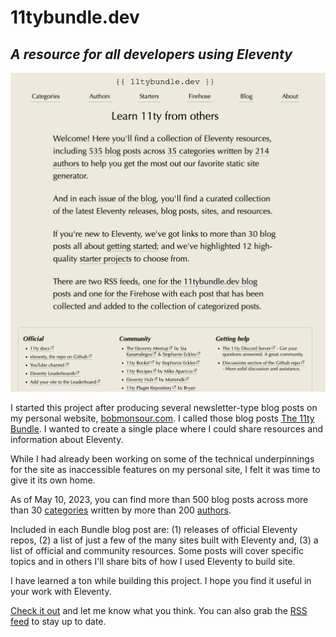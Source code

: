 # 11tybundle.dev

## _A resource for all developers using Eleventy_

![screengrab of the homepage for 11tybundle.dev](home-screenshot.jpg)

I started this project after producing several newsletter-type blog posts on my personal website, [bobmonsour.com](https://www.bobmonsour.com). I called those blog posts [The 11ty Bundle](https://www.bobmonsour.com/tags/11ty-bundle/). I wanted to create a single place where I could share resources and information about Eleventy.

While I had already been working on some of the technical underpinnings for the site as inaccessible features on my personal site, I felt it was time to give it its own home.

As of May 10, 2023, you can find more than 500 blog posts across more than 30 [categories](https://www.11tybundle.dev/categories/) written by more than 200 [authors](https://www.11tybundle.dev/authors/).

Included in each Bundle blog post are: (1) releases of official Eleventy repos, (2) a list of just a few of the many sites built with Eleventy and, (3) a list of official and community resources. Some posts will cover specific topics and in others I'll share bits of how I used Eleventy to build site.

I have learned a ton while building this project. I hope you find it useful in your work with Eleventy.

[Check it out](https://www.11tybundle.dev/) and let me know what you think. You can also grab the [RSS feed](https://www.11tybundle.dev/feed.xml) to stay up to date.
